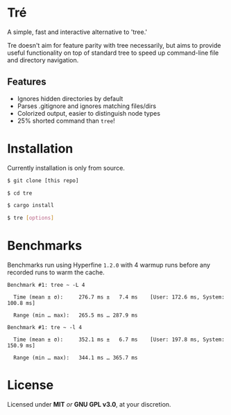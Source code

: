 # Tré
A simple, fast and interactive alternative to 'tree.' 

Tre doesn't aim for feature parity with tree necessarily, but aims to provide useful functionality on top of standard tree to speed up command-line file and directory navigation.

## Features 
- Ignores hidden directories by default
- Parses .gitignore and ignores matching files/dirs
- Colorized output, easier to distinguish node types
- 25% shorted command than `tree`!

# Installation
Currently installation is only from source.

```bash
$ git clone [this repo]

$ cd tre

$ cargo install

$ tre [options]
```

# Benchmarks
Benchmarks run using Hyperfine `1.2.0` with 4 warmup runs before any recorded runs to warm the cache.

```
Benchmark #1: tree ~ -L 4

  Time (mean ± σ):     276.7 ms ±   7.4 ms    [User: 172.6 ms, System: 100.8 ms]

  Range (min … max):   265.5 ms … 287.9 ms
```

```
Benchmark #1: tre ~ -l 4

  Time (mean ± σ):     352.1 ms ±   6.7 ms    [User: 197.8 ms, System: 150.9 ms]

  Range (min … max):   344.1 ms … 365.7 ms
```

# License
Licensed under **MIT** *or* **GNU GPL v3.0**, at your discretion.
